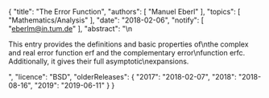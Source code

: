 {
    "title": "The Error Function",
    "authors": [
        "Manuel Eberl"
    ],
    "topics": [
        "Mathematics/Analysis"
    ],
    "date": "2018-02-06",
    "notify": [
        "eberlm@in.tum.de"
    ],
    "abstract": "\n<p> This entry provides the definitions and basic properties of\nthe complex and real error function erf and the complementary error\nfunction erfc. Additionally, it gives their full asymptotic\nexpansions. </p>",
    "licence": "BSD",
    "olderReleases": {
        "2017": "2018-02-07",
        "2018": "2018-08-16",
        "2019": "2019-06-11"
    }
}